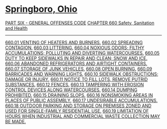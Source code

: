 [Springboro, Ohio](indexee20.html)
==================================

[PART SIX - GENERAL OFFENSES CODE](28a2a412.html) [CHAPTER 660 Safety,
Sanitation and Health](353fa412.html)

* * * * *

[660.01 VENTING OF HEATERS AND BURNERS.](3564a412.html) [660.02
SPREADING CONTAGION.](357ea412.html) [660.03 LITTERING.](3589a412.html)
[660.04 NOXIOUS ODORS; FILTHY ACCUMULATIONS; POLLUTING AND DIVERTING
WATERCOURSES.](3591a412.html) [660.05 DUTY TO KEEP SIDEWALKS IN REPAIR
AND CLEAN; SNOW AND ICE.](3597a412.html) [660.06 ABANDONED REFRIGERATORS
AND AIRTIGHT CONTAINERS.](35a2a412.html) [660.07 STORAGE OF JUNK
VEHICLES.](35a8a412.html) [660.08 OPEN BURNING.](35bca412.html) [660.09
BARRICADES AND WARNING LIGHTS.](35bfa412.html) [660.10 SIDEWALK
OBSTRUCTIONS; DAMAGE OR INJURY.](35c8a412.html) [660.11 NOTICE TO FILL
LOTS, REMOVE PUTRID SUBSTANCES.](35d5a412.html) [660.12
FENCES.](35dba412.html) [660.13 TAMPERING WITH EROSION CONTROL DEVICES
ALONG WATERCOURSES.](35e3a412.html) [660.14 DUMPING
PROHIBITED.](35e8a412.html) [660.15 DRAINING SLOPS.](35eda412.html)
[660.16 NONSMOKING AREAS IN PLACES OF PUBLIC ASSEMBLY.](35f2a412.html)
[660.17 UNDESIRABLE ACCUMULATIONS.](3601a412.html) [660.18 OUTDOOR
PARKING AND STORAGE ON PREMISES ZONED AND USED FOR SINGLE-FAMILY
RESIDENTIAL USE.](3614a412.html) [660.19 LIMITATION OF HOURS WHEN
INDUSTRIAL AND COMMERCIAL WASTE COLLECTION MAY BE MADE.](362ea412.html)
